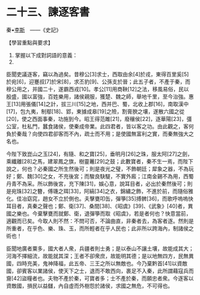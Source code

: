 # 二十三、諫逐客書

秦•[李斯](https://zh.wikisource.org/wiki/%E8%AB%AB%E9%80%90%E5%AE%A2%E6%9B%B8)　——《史記》

【學習重點與要求】

1. 掌握以下成對詞語的意義：
1. 



臣聞吏議逐客，竊以為過矣。昔穆公[3]求士，西取由余[4]於戎，東得百里奚[5]於宛[6]，迎蹇叔[7]於宋[8]，求丕豹[9]、公孫支於晉；此五子者，不產于秦，而穆公用之，并國二十，遂霸西戎[10]。孝公[11]用商鞅[12]之法，移風易俗，民以殷盛，國以富強，百姓樂用，諸侯親服，獲楚、魏之師，舉地千里，至今治強。惠王[13]用張儀[14]之計，拔三川[15]之地，西并巴、蜀，北收上郡[16]，南取漢中[17]，包九夷，制鄢[18]、郢，東據成皋[19]之險，割膏腴之壤，遂散六國之從[20]，使之西面事秦，功施到今。昭王得范雎[21]，廢穰侯[22]，逐華陽[23]，彊公室，杜私門，蠶食諸侯，使秦成帝業。此四君者，皆以客之功。由此觀之，客何負於秦哉？向使四君卻客而不內，疏士而不用；是使國無富利之實，而秦無強大之名也。

今陛下致崑山之玉[24]，有隨、和之寶[25]，垂明月[26]之珠，服太阿[27]之劍，乘纖離[28]之馬，建翠鳳之旗，樹靈鼉[29]之鼓；此數寶者，秦不生一焉，而陛下說之，何也？必秦國之所生然後可；則是夜光之璧，不飾朝廷；犀象之器，不為玩好；鄭、魏[30]之女，不充後宮；而駿良駃騠，不實外廄；江南金錫不為用，西蜀丹青不為采。所以飾後宮，充下陳[31]，娛心意，說耳目者，必出於秦然後可；則是宛珠[32]之簪，傅璣之珥[33]，阿縞[34]之衣，錦繡之飾，不進於前，而隨俗雅化。佳冶窈窕，趙女不立於側也。夫擊甕叩缶，彈箏[35]搏髀[36]，而歌呼嗚嗚快耳目者，真秦之聲也；鄭、衛[37]、桑間[38]、《昭虞》[39]、《武象》[40]者，異國之樂也。今棄擊甕而就鄭、衛，退彈箏而取《昭虞》，若是者何也？快意當前，適觀而已矣。今取人則不然：不問可否，不論曲直，非秦者去，為客者逐。然則是所重者，在乎色、樂、珠、玉，而所輕者在乎人民也；此非所以跨海內，制諸侯之術也！

臣聞地廣者粟多，國大者人衆，兵疆者則士勇；是以泰山不讓土壤，故能成其大；河海不擇細流，故能就其深；王者不卻衆庶，故能明其德；是以地無四方，民無異國，四時充美，鬼神降福，此五帝、三王之所以無敵也。今乃棄黔首[41]以資敵國，卻賓客以業諸侯，使天下之士，退而不敢西向，裹足不入秦，此所謂藉寇兵而齎[42]盜糧者也。夫物不產於秦，可寶者多；士不產於秦，而願忠者衆。今逐客以資敵國，損民以益讎，內自虛而外樹怨於諸侯，求國之無危，不可得也。 

